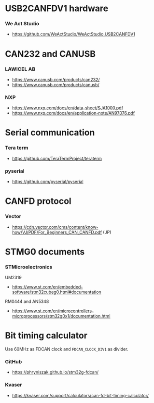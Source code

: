 # USB2CANFDV1 hardware

### We Act Studio
* https://github.com/WeActStudio/WeActStudio.USB2CANFDV1


# CAN232 and CANUSB

### LAWICEL AB
* https://www.canusb.com/products/can232/
* https://www.canusb.com/products/canusb/

### NXP
* https://www.nxp.com/docs/en/data-sheet/SJA1000.pdf
* https://www.nxp.com/docs/en/application-note/AN97076.pdf


# Serial communication

### Tera term
* https://github.com/TeraTermProject/teraterm

### pyserial
* https://github.com/pyserial/pyserial


# CANFD protocol

### Vector
* https://cdn.vector.com/cms/content/know-how/VJ/PDF/For_Beginners_CAN_CANFD.pdf (JP)


# STMG0 documents

### STMicroelectronics
UM2319
* https://www.st.com/en/embedded-software/stm32cubeg0.html#documentation

RM0444 and AN5348
* https://www.st.com/en/microcontrollers-microprocessors/stm32g0x1/documentation.html


# Bit timing calculator
Use 60MHz as FDCAN clock and `FDCAN_CLOCK_DIV1` as divider.

### GitHub
* https://phryniszak.github.io/stm32g-fdcan/

### Kvaser
* https://kvaser.com/support/calculators/can-fd-bit-timing-calculator/

